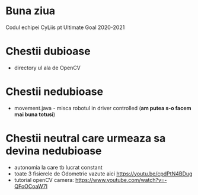 # Buna ziua
Codul echipei CyLiis pt Ultimate Goal 2020-2021


# Chestii dubioase

* directory ul ala de OpenCV 


# Chestii nedubioase
* movement.java - misca robotul in driver controlled (**am putea s-o facem mai buna totusi**)


# Chestii neutral care urmeaza sa devina nedubioase
* autonomia la care tb lucrat constant
* toate 3 fisierele de Odometrie vazute aici https://youtu.be/cpdPtN4BDug
* tutorial openCV camera: https://www.youtube.com/watch?v=-QFoOCoaW7I